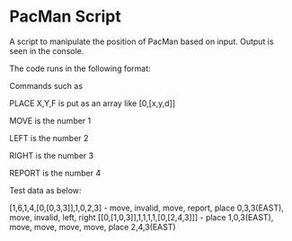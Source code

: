 # PacMan Script
A script to manipulate the position of PacMan based on input. Output is seen in the console.

The code runs in the following format:

Commands such as

PLACE X,Y,F is put as an array like [0,[x,y,d]]

MOVE is the number 1

LEFT is the number 2

RIGHT is the number 3

REPORT is the number 4

Test data as below:

[1,6,1,4,[0,[0,3,3]],1,0,2,3] - move, invalid, move, report, place 0,3,3(EAST), move, invalid, left, right
[[0,[1,0,3]],1,1,1,1,[0,[2,4,3]]] - place 1,0,3(EAST), move, move, move, move, place 2,4,3(EAST)
